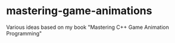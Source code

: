 # mastering-game-animations
Various ideas based on my book "Mastering C++ Game Animation Programming"
